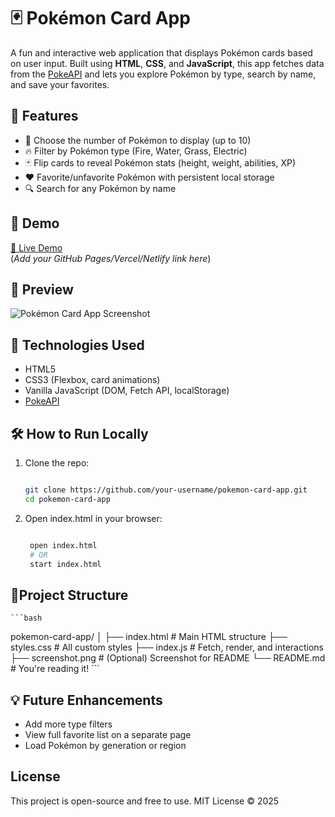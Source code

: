 # 🃏 Pokémon Card App

A fun and interactive web application that displays Pokémon cards based on user input. Built using **HTML**, **CSS**, and **JavaScript**, this app fetches data from the [PokeAPI](https://pokeapi.co/) and lets you explore Pokémon by type, search by name, and save your favorites.

## 🌟 Features

- 🔢 Choose the number of Pokémon to display (up to 10)
- 🔥 Filter by Pokémon type (Fire, Water, Grass, Electric)
- 🃏 Flip cards to reveal Pokémon stats (height, weight, abilities, XP)
- ❤️ Favorite/unfavorite Pokémon with persistent local storage
- 🔍 Search for any Pokémon by name

## 🚀 Demo

[🔗 Live Demo](#)  
(*Add your GitHub Pages/Vercel/Netlify link here*)

## 📸 Preview

![Pokémon Card App Screenshot](./screenshot.png)

## 🧠 Technologies Used

- HTML5
- CSS3 (Flexbox, card animations)
- Vanilla JavaScript (DOM, Fetch API, localStorage)
- [PokeAPI](https://pokeapi.co/)

## 🛠 How to Run Locally

1. Clone the repo:
   ```bash

   git clone https://github.com/your-username/pokemon-card-app.git
   cd pokemon-card-app

    ```
2. Open index.html in your browser:
   ```bash

    open index.html
    # OR
    start index.html
    ```

## 📂Project Structure

    ```bash
pokemon-card-app/
│
├── index.html        # Main HTML structure
├── styles.css        # All custom styles
├── index.js          # Fetch, render, and interactions
├── screenshot.png    # (Optional) Screenshot for README
└── README.md         # You're reading it!
    ```

## 💡 Future Enhancements

- Add more type filters
- View full favorite list on a separate page
- Load Pokémon by generation or region

## License 

This project is open-source and free to use.
MIT License © 2025

